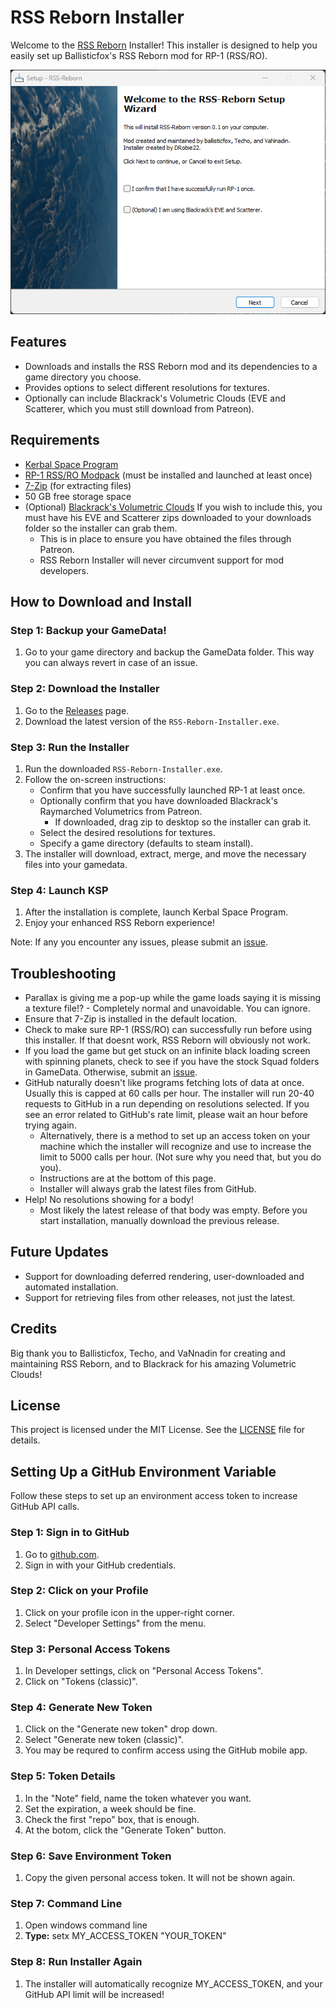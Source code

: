 # RSS Reborn Installer

Welcome to the [RSS Reborn](https://github.com/RSS-Reborn/RSS-Reborn) Installer! This installer is designed to help you easily set up Ballisticfox's RSS Reborn mod for RP-1 (RSS/RO).

![RSS Reborn Installer](https://github.com/drobie22/RSS-Reborn-Installer/blob/main/Images/wizard.png?raw=true)

## Features

- Downloads and installs the RSS Reborn mod and its dependencies to a game directory you choose. 
- Provides options to select different resolutions for textures.
- Optionally can include Blackrack's Volumetric Clouds (EVE and Scatterer, which you must still download from Patreon).

## Requirements

- [Kerbal Space Program](https://www.kerbalspaceprogram.com/)
- [RP-1 RSS/RO Modpack](https://github.com/KSP-RO/RP-0) (must be installed and launched at least once)
- [7-Zip](https://www.7-zip.org/download.html) (for extracting files)
- 50 GB free storage space
- (Optional) [Blackrack's Volumetric Clouds](https://www.patreon.com/blackrack) If you wish to include this, you must have his EVE and Scatterer zips downloaded to your downloads folder so the installer can grab them. 
    - This is in place to ensure you have obtained the files through Patreon. 
    - RSS Reborn Installer will never circumvent support for mod developers. 

## How to Download and Install

### Step 1: Backup your GameData!

1. Go to your game directory and backup the GameData folder. This way you can always revert in case of an issue.

### Step 2: Download the Installer

1. Go to the [Releases](https://github.com/drobie22/RSS-Reborn-Installer/releases) page.
2. Download the latest version of the `RSS-Reborn-Installer.exe`.

### Step 3: Run the Installer

1. Run the downloaded `RSS-Reborn-Installer.exe`.
2. Follow the on-screen instructions:
   - Confirm that you have successfully launched RP-1 at least once.
   - Optionally confirm that you have downloaded Blackrack's Raymarched Volumetrics from Patreon.
       - If downloaded, drag zip to desktop so the installer can grab it.
   - Select the desired resolutions for textures.
   - Specify a game directory (defaults to steam install). 
3. The installer will download, extract, merge, and move the necessary files into your gamedata.

### Step 4: Launch KSP

1. After the installation is complete, launch Kerbal Space Program.
2. Enjoy your enhanced RSS Reborn experience!

Note: If any you encounter any issues, please submit an [issue](https://github.com/drobie22/RSS-Reborn-Installer/issues).

## Troubleshooting

- Parallax is giving me a pop-up while the game loads saying it is missing a texture file!?
      - Completely normal and unavoidable. You can ignore.
- Ensure that 7-Zip is installed in the default location.
- Check to make sure RP-1 (RSS/RO) can successfully run before using this installer. If that doesnt work, RSS Reborn will obviously not work. 
- If you load the game but get stuck on an infinite black loading screen with spinning planets, check to see if you have the stock Squad folders in GameData. Otherwise, submit an [issue](https://github.com/drobie22/RSS-Reborn-Installer/issues).
- GitHub naturally doesn't like programs fetching lots of data at once. Usually this is capped at 60 calls per hour. The installer will run 20-40 requests to GitHub in a run depending on resolutions selected. If you see an error related to GitHub's rate limit, please wait an hour before trying again. 
    - Alternatively, there is a method to set up an access token on your machine which the installer will recognize and use to increase the limit to 5000 calls per hour. (Not sure why you need that, but you do you). 
    - Instructions are at the bottom of this page.
    - Installer will always grab the latest files from GitHub.
- Help! No resolutions showing for a body! 
    - Most likely the latest release of that body was empty. Before you start installation, manually download the previous release. 

## Future Updates

- Support for downloading deferred rendering, user-downloaded and automated installation. 
- Support for retrieving files from other releases, not just the latest. 

## Credits

Big thank you to Ballisticfox, Techo, and VaNnadin for creating and maintaining RSS Reborn, and to Blackrack for his amazing Volumetric Clouds!

## License

This project is licensed under the MIT License. See the [LICENSE](LICENSE) file for details.

## Setting Up a GitHub Environment Variable

Follow these steps to set up an environment access token to increase GitHub API calls.

### Step 1: Sign in to GitHub
1. Go to [github.com](https://github.com).
2. Sign in with your GitHub credentials.

### Step 2: Click on your Profile
1. Click on your profile icon in the upper-right corner.
2. Select "Developer Settings" from the menu.

### Step 3: Personal Access Tokens
1. In Developer settings, click on "Personal Access Tokens".
2. Click on "Tokens (classic)".

### Step 4: Generate New Token
1. Click on the "Generate new token" drop down.
2. Select "Generate new token (classic)".
3. You may be requred to confirm access using the GitHub mobile app.

### Step 5: Token Details
1. In the "Note" field, name the token whatever you want.
2. Set the expiration, a week should be fine.
3. Check the first "repo" box, that is enough.
4. At the botom, click the "Generate Token" button.

### Step 6: Save Environment Token
1. Copy the given personal access token. It will not be shown again.

### Step 7: Command Line
1. Open windows command line
2. **Type:** setx MY_ACCESS_TOKEN "YOUR_TOKEN"

### Step 8: Run Installer Again
1. The installer will automatically recognize MY_ACCESS_TOKEN, and your GitHub API limit will be increased!

